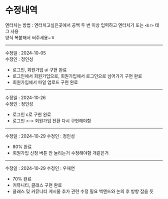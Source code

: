 # 수정내역
엔터치는 방법 : 엔터치고싶은곳에서 공백 두 번 이상 입력하고 엔터치기 또는 `<br>` 태그 사용  
양식 복붙해서 써주세용~ㅎ
***
수정일 : 2024-10-05  
수정인 : 정인성  
- 로그인, 회원가입 ui 구현 완료  
- 로그인에서 회원가입으로, 회원가입에서 로그인으로 넘어가기 구현 완료  
- 회원가입에서 파일 업로드 구현 완료  

***
수정일 : 2024-10-26  
수정인 : 정인성  
- 로그인 c로 구현 완료
- 로그인 <-> 회원가입 전환 다시 구현해야함

***
수정일 : 2024-10-29
수정인 : 정인성
- 80% 완료
- 회원가입 신청 버튼 안 눌리는거 수정해야함 개같은거

***
수정일 : 2024-10-29
수정인 : 우재연
- 70% 완료
- 커뮤니티, 클래스 구현 완료
- 클래스 및 커뮤니티 게시물 추가 관련 수정 필요 백엔드와 논의 후 방향 잡을 듯
